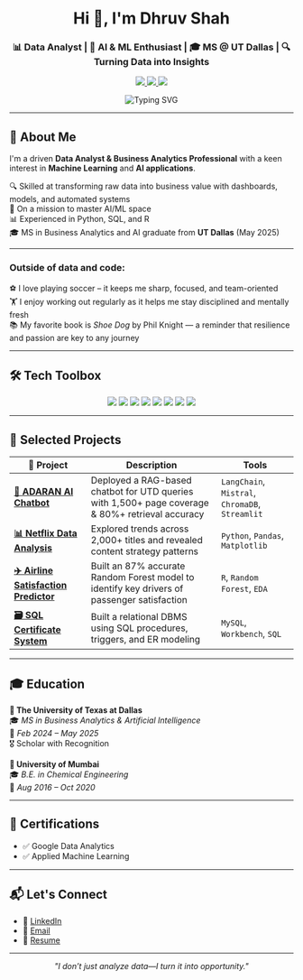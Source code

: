 <h1 align="center">Hi 👋, I'm Dhruv Shah</h1>
<h3 align="center">📊 Data Analyst | 🤖 AI & ML Enthusiast | 🎓 MS @ UT Dallas | 🔍 Turning Data into Insights</h3>

<p align="center">
  <a href="https://www.linkedin.com/in/shahdhruv22" target="_blank">
    <img src="https://img.shields.io/badge/LinkedIn-Connect-blue?style=for-the-badge&logo=linkedin" />
  </a>
  <a href="mailto:drshah22.work@gmail.com">
    <img src="https://img.shields.io/badge/Email-Contact-red?style=for-the-badge&logo=gmail&logoColor=white" />
  </a>
  <a href="https://drive.google.com/your-resume-link-here">
    <img src="https://img.shields.io/badge/Resume-View-gray?style=for-the-badge&logo=docuSign&logoColor=white" />
  </a>
</p>

<p align="center">
  <img src="https://readme-typing-svg.demolab.com?font=Poppins&duration=3000&pause=1000&color=FF914D&center=true&vCenter=true&width=800&lines=Curious+Mind.+Clean+Code.+Clear+Insights.;Data+Driven.+Impact+Focused.;Learning+Every+Day+%F0%9F%8C%9F" alt="Typing SVG" />
</p>




---


## 🧠 About Me

I'm a driven **Data Analyst & Business Analytics Professional** with a keen interest in **Machine Learning** and **AI applications**.

  🔍 Skilled at transforming raw data into business value with dashboards, models, and automated systems  
  🤖 On a mission to master AI/ML space  
  📊 Experienced in Python, SQL, and R  
  🎓 MS in Business Analytics and AI graduate from **UT Dallas** (May 2025)

---

### Outside of data and code:

⚽ I love playing soccer – it keeps me sharp, focused, and team-oriented  
🏋️ I enjoy working out regularly as it helps me stay disciplined and mentally fresh  
📚 My favorite book is *Shoe Dog* by Phil Knight — a reminder that resilience and passion are key to any journey  


---

## 🛠️ Tech Toolbox

<p align="center">
  <img src="https://img.shields.io/badge/Python-3776AB?style=flat-square&logo=python&logoColor=white" />
  <img src="https://img.shields.io/badge/SQL-003B57?style=flat-square&logo=postgresql&logoColor=white" />
  <img src="https://img.shields.io/badge/R-276DC3?style=flat-square&logo=r&logoColor=white" />
  <img src="https://img.shields.io/badge/Tableau-E97627?style=flat-square&logo=tableau&logoColor=white" />
  <img src="https://img.shields.io/badge/Power_BI-F2C811?style=flat-square&logo=powerbi&logoColor=black" />
  <img src="https://img.shields.io/badge/Streamlit-FF4B4B?style=flat-square&logo=streamlit&logoColor=white" />
  <img src="https://img.shields.io/badge/TensorFlow-FF6F00?style=flat-square&logo=tensorflow&logoColor=white" />
  <img src="https://img.shields.io/badge/PyTorch-EE4C2C?style=flat-square&logo=pytorch&logoColor=white" />
</p>

---

## 🚀 Selected Projects

| 💼 Project | Description | Tools |
|-----------|-------------|-------|
| **[🧠 ADARAN AI Chatbot](https://github.com/your-repo-link)** | Deployed a RAG-based chatbot for UTD queries with 1,500+ page coverage & 80%+ retrieval accuracy | `LangChain`, `Mistral`, `ChromaDB`, `Streamlit` |
| **[📊 Netflix Data Analysis](https://github.com/your-repo-link)** | Explored trends across 2,000+ titles and revealed content strategy patterns | `Python`, `Pandas`, `Matplotlib` |
| **[✈️ Airline Satisfaction Predictor](https://github.com/your-repo-link)** | Built an 87% accurate Random Forest model to identify key drivers of passenger satisfaction | `R`, `Random Forest`, `EDA` |
| **[🗃️ SQL Certificate System](https://github.com/your-repo-link)** | Built a relational DBMS using SQL procedures, triggers, and ER modeling | `MySQL`, `Workbench`, `SQL` |

---

## 🎓 Education

**📍 The University of Texas at Dallas**  
🎓 *MS in Business Analytics & Artificial Intelligence*  
📅 *Feb 2024 – May 2025*  
🎖️ Scholar with Recognition  

**📍 University of Mumbai**  
🎓 *B.E. in Chemical Engineering*  
📅 *Aug 2016 – Oct 2020*

---

## 📜 Certifications

- ✅ Google Data Analytics  
- ✅ Applied Machine Learning  

---

## 📬 Let's Connect

- 💼 [LinkedIn](https://www.linkedin.com/in/shahdhruv22)  
- 📧 [Email](mailto:drshah22.work@gmail.com)  
- 📄 [Resume](https://drive.google.com/file/d/1Bc1hsEiVsIhizuLeJJiSb2qjBP__LF7_/view?usp=drive_link)


---

<p align="center"><i>"I don’t just analyze data—I turn it into opportunity."</i></p>
